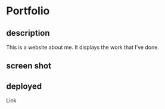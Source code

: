 # Portfolio

## description
This is a website about me. It displays the work that I’ve done. 

## screen shot

## deployed
Link 
